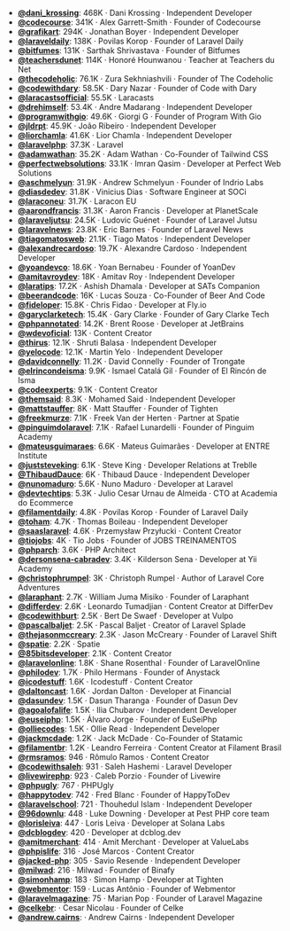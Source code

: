- **[@dani_krossing](https://www.youtube.com/@dani_krossing)**: 468K ‧ Dani Krossing ‧ Independent Developer
- **[@codecourse](https://www.youtube.com/@codecourse)**: 341K ‧ Alex Garrett-Smith ‧ Founder of Codecourse
- **[@grafikart](https://www.youtube.com/@grafikart)**: 294K ‧ Jonathan Boyer ‧ Independent Developer
- **[@laraveldaily](https://www.youtube.com/@laraveldaily)**: 138K ‧ Povilas Korop ‧ Founder of Laravel Daily
- **[@bitfumes](https://www.youtube.com/@bitfumes)**: 131K ‧ Sarthak Shrivastava ‧ Founder of Bitfumes
- **[@teachersdunet](https://www.youtube.com/@teachersdunet)**: 114K ‧ Honoré Hounwanou ‧ Teacher at Teachers du Net
- **[@thecodeholic](https://www.youtube.com/@thecodeholic)**: 76.1K ‧ Zura Sekhniashvili ‧ Founder of The Codeholic
- **[@codewithdary](https://www.youtube.com/@codewithdary)**: 58.5K ‧ Dary Nazar ‧ Founder of Code with Dary
- **[@laracastsofficial](https://www.youtube.com/@laracastsofficial)**: 55.5K ‧ Laracasts
- **[@drehimself](https://www.youtube.com/@drehimself)**: 53.4K ‧ Andre Madarang ‧ Independent Developer
- **[@programwithgio](https://www.youtube.com/@programwithgio)**: 49.6K ‧ Giorgi G ‧ Founder of Program With Gio
- **[@jldrpt](https://www.youtube.com/@jldrpt)**: 45.9K ‧ João Ribeiro ‧ Independent Developer
- **[@liorchamla](https://www.youtube.com/@liorchamla)**: 41.6K ‧ Lior Chamla ‧ Independent Developer
- **[@laravelphp](https://www.youtube.com/@laravelphp)**: 37.3K ‧ Laravel
- **[@adamwathan](https://www.youtube.com/@adamwathan)**: 35.2K ‧ Adam Wathan ‧ Co-Founder of Tailwind CSS
- **[@perfectwebsolutions](https://www.youtube.com/@perfectwebsolutions)**: 33.1K ‧ Imran Qasim ‧ Developer at Perfect Web Solutions
- **[@aschmelyun](https://www.youtube.com/@aschmelyun)**: 31.9K ‧ Andrew Schmelyun ‧ Founder of Indrio Labs
- **[@diasdedev](https://www.youtube.com/@diasdedev)**: 31.8K ‧ Vinicius Dias ‧ Software Engineer at SOCi
- **[@laraconeu](https://www.youtube.com/@laraconeu)**: 31.7K ‧ Laracon EU
- **[@aarondfrancis](https://www.youtube.com/@aarondfrancis)**: 31.3K ‧ Aaron Francis ‧ Developer at PlanetScale
- **[@laraveljutsu](https://www.youtube.com/@laraveljutsu)**: 24.5K ‧ Ludovic Guénet ‧ Founder of Laravel Jutsu
- **[@laravelnews](https://www.youtube.com/@laravelnews)**: 23.8K ‧ Eric Barnes ‧ Founder of Laravel News
- **[@tiagomatosweb](https://www.youtube.com/@tiagomatosweb)**: 21.1K ‧ Tiago Matos ‧ Independent Developer
- **[@alexandrecardoso](https://www.youtube.com/@alexandrecardoso)**: 19.7K ‧ Alexandre Cardoso ‧ Independent Developer
- **[@yoandevco](https://www.youtube.com/@yoandevco)**: 18.6K ‧ Yoan Bernabeu ‧ Founder of YoanDev
- **[@amitavroydev](https://www.youtube.com/@amitavroydev)**: 18K ‧ Amitav Roy ‧ Independent Developer
- **[@laratips](https://www.youtube.com/@laratips)**: 17.2K ‧ Ashish Dhamala ‧ Developer at SATs Companion
- **[@beerandcode](https://www.youtube.com/@beerandcode)**: 16K ‧ Lucas Souza ‧ Co-Founder of Beer And Code
- **[@fideloper](https://www.youtube.com/@fideloper)**: 15.8K ‧ Chris Fidao ‧ Developer at Fly.io
- **[@garyclarketech](https://www.youtube.com/@garyclarketech)**: 15.4K ‧ Gary Clarke ‧ Founder of Gary Clarke Tech
- **[@phpannotated](https://www.youtube.com/@phpannotated)**: 14.2K ‧ Brent Roose ‧ Developer at JetBrains
- **[@wdevoficial](https://www.youtube.com/@wdevoficial)**: 13K ‧ Content Creator
- **[@thirus](https://www.youtube.com/@thirus)**: 12.1K ‧ Shruti Balasa ‧ Independent Developer
- **[@yelocode](https://www.youtube.com/@yelocode)**: 12.1K ‧ Martin Yelo ‧ Independent Developer
- **[@davidconnelly](https://www.youtube.com/@davidconnelly)**: 11.2K ‧ David Connelly ‧ Founder of Trongate
- **[@elrincondeisma](https://www.youtube.com/@elrincondeisma)**: 9.9K ‧ Ismael Catalá Gil ‧ Founder of El Rincón de Isma
- **[@codeexperts](https://www.youtube.com/@codeexperts)**: 9.1K ‧ Content Creator
- **[@themsaid](https://www.youtube.com/@themsaid)**: 8.3K ‧ Mohamed Said ‧ Independent Developer
- **[@mattstauffer](https://www.youtube.com/@mattstauffer)**: 8K ‧ Matt Stauffer ‧ Founder of Tighten
- **[@freekmurze](https://www.youtube.com/@freekmurze)**: 7.1K ‧ Freek Van der Herten ‧ Partner at Spatie
- **[@pinguimdolaravel](https://www.youtube.com/@pinguimdolaravel)**: 7.1K ‧ Rafael Lunardelli ‧ Founder of Pinguim Academy
- **[@mateusguimaraes](https://www.youtube.com/@mateusguimaraes)**: 6.6K ‧ Mateus Guimarães ‧ Developer at ENTRE Institute
- **[@juststeveking](https://www.youtube.com/@juststeveking)**: 6.1K ‧ Steve King ‧ Developer Relations at Treblle
- **[@ThibaudDauce](https://www.youtube.com/@ThibaudDauce)**: 6K ‧ Thibaud Dauce ‧ Independent Developer
- **[@nunomaduro](https://www.youtube.com/@nunomaduro)**: 5.6K ‧ Nuno Maduro ‧ Developer at Laravel
- **[@devtechtips](https://www.youtube.com/@devtechtips)**: 5.3K ‧ Julio Cesar Urnau de Almeida ‧ CTO at Academia do Ecommerce
- **[@filamentdaily](https://www.youtube.com/@filamentdaily)**: 4.8K ‧ Povilas Korop ‧ Founder of Laravel Daily
- **[@toham](https://www.youtube.com/@toham)**: 4.7K ‧ Thomas Boileau ‧ Independent Developer
- **[@saaslaravel](https://www.youtube.com/@saaslaravel)**: 4.6K ‧ Przemysław Przyłucki ‧ Content Creator
- **[@tiojobs](https://www.youtube.com/@tiojobs)**: 4K ‧ Tio Jobs ‧ Founder of JOBS TREINAMENTOS
- **[@phparch](https://www.youtube.com/@phparch)**: 3.6K ‧ PHP Architect
- **[@dersonsena-cabradev](https://www.youtube.com/@dersonsena-cabradev)**: 3.4K ‧ Kilderson Sena ‧ Developer at Yii Academy
- **[@christophrumpel](https://www.youtube.com/@christophrumpel)**: 3K ‧ Christoph Rumpel ‧ Author of Laravel Core Adventures
- **[@laraphant](https://www.youtube.com/@laraphant)**: 2.7K ‧ William Juma Misiko ‧ Founder of Laraphant
- **[@differdev](https://www.youtube.com/@differdev)**: 2.6K ‧ Leonardo Tumadjian ‧ Content Creator at DifferDev
- **[@codewithburt](https://www.youtube.com/@codewithburt)**: 2.5K ‧ Bert De Swaef ‧ Developer at Vulpo
- **[@pascalbaljet](https://www.youtube.com/@pascalbaljet)**: 2.5K ‧ Pascal Baljet ‧ Creator of Laravel Splade
- **[@thejasonmccreary](https://www.youtube.com/@thejasonmccreary)**: 2.3K ‧ Jason McCreary ‧ Founder of Laravel Shift
- **[@spatie](https://www.youtube.com/@spatie)**: 2.2K ‧ Spatie
- **[@85bitsdeveloper](https://www.youtube.com/@85bitsdeveloper)**: 2.1K ‧ Content Creator
- **[@laravelonline](https://www.youtube.com/@laravelonline)**: 1.8K ‧ Shane Rosenthal ‧ Founder of LaravelOnline
- **[@philodev](https://www.youtube.com/@philodev)**: 1.7K ‧ Philo Hermans ‧ Founder of Anystack
- **[@icodestuff](https://www.youtube.com/@icodestuff)**: 1.6K ‧ Icodestuff ‧ Content Creator
- **[@daltoncast](https://www.youtube.com/@daltoncast)**: 1.6K ‧ Jordan Dalton ‧ Developer at Financial
- **[@dasundev](https://www.youtube.com/@dasundev)**: 1.5K ‧ Dasun Tharanga ‧ Founder of Dasun Dev
- **[@agoalofalife](https://www.youtube.com/@agoalofalife)**: 1.5K ‧ Ilia Chubarov ‧ Independent Developer
- **[@euseiphp](https://www.youtube.com/@euseiphp)**: 1.5K ‧ Álvaro Jorge ‧ Founder of EuSeiPhp
- **[@olliecodes](https://www.youtube.com/@olliecodes)**: 1.5K ‧ Ollie Read ‧ Independent Developer
- **[@jackmcdade](https://www.youtube.com/@jackmcdade)**: 1.2K ‧ Jack McDade ‧ Co-Founder of Statamic
- **[@filamentbr](https://www.youtube.com/@filamentbr)**: 1.2K ‧ Leandro Ferreira ‧ Content Creator at Filament Brasil
- **[@rmsramos](https://www.youtube.com/@rmsramos)**: 946 ‧ Rômulo Ramos ‧ Content Creator
- **[@codewithsaleh](https://www.youtube.com/@codewithsaleh)**: 931 ‧ Saleh Hashemi ‧ Laravel Developer
- **[@livewirephp](https://www.youtube.com/@livewirephp)**: 923 ‧ Caleb Porzio ‧ Founder of Livewire
- **[@phpugly](https://www.youtube.com/@phpugly)**: 767 ‧ PHPUgly
- **[@happytodev](https://www.youtube.com/@happytodev)**: 742 ‧ Fred Blanc ‧ Founder of HappyToDev
- **[@laravelschool](https://www.youtube.com/@laravelschool)**: 721 ‧ Thouhedul Islam ‧ Independent Developer
- **[@96downlu](https://www.youtube.com/@96downlu)**: 448 ‧ Luke Downing ‧ Developer at Pest PHP core team
- **[@lorisleiva](https://www.youtube.com/@lorisleiva)**: 447 ‧ Loris Leiva ‧ Developer at Solana Labs
- **[@dcblogdev](https://www.youtube.com/@dcblogdev)**: 420 ‧ Developer at dcblog.dev
- **[@amitmerchant](https://www.youtube.com/@amitmerchant)**: 414 ‧ Amit Merchant ‧ Developer at ValueLabs
- **[@phpislife](https://www.youtube.com/@phpislife)**: 316 ‧ José Marcos ‧ Content Creator
- **[@jacked-php](https://www.youtube.com/@jacked-php)**: 305 ‧ Savio Resende ‧ Independent Developer
- **[@milwad](https://www.youtube.com/@milwad)**: 216 ‧ Milwad ‧ Founder of Binafy
- **[@simonhamp](https://www.youtube.com/@simonhamp)**: 183 ‧ Simon Hamp ‧ Developer at Tighten
- **[@webmentor](https://www.youtube.com/@webmentor)**: 159 ‧ Lucas Antônio ‧ Founder of Webmentor
- **[@laravelmagazine](https://www.youtube.com/@laravelmagazine)**: 75 ‧ Marian Pop ‧ Founder of Laravel Magazine
- **[@celkebr](https://www.youtube.com/@celkebr)**:  ‧ Cesar Nicolau ‧ Founder of Celke
- **[@andrew.cairns](https://www.youtube.com/@andrew.cairns)**:  ‧ Andrew Cairns ‧ Independent Developer
